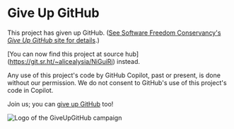 # Give Up GitHub

This project has given up GitHub.  ([See Software Freedom Conservancy's *Give Up  GitHub* site for details](https://GiveUpGitHub.org).)

[You can now find this project at source hub] (https://git.sr.ht/~alicealysia/NiGuiRi) instead.

Any use of this project's code by GitHub Copilot, past or present, is done without our permission.  We do not consent to GitHub's use of this project's code in Copilot.

Join us; you can [give up GitHub](https://GiveUpGitHub.org) too!

![Logo of the GiveUpGitHub campaign](https://sfconservancy.org/img/GiveUpGitHub.png)
